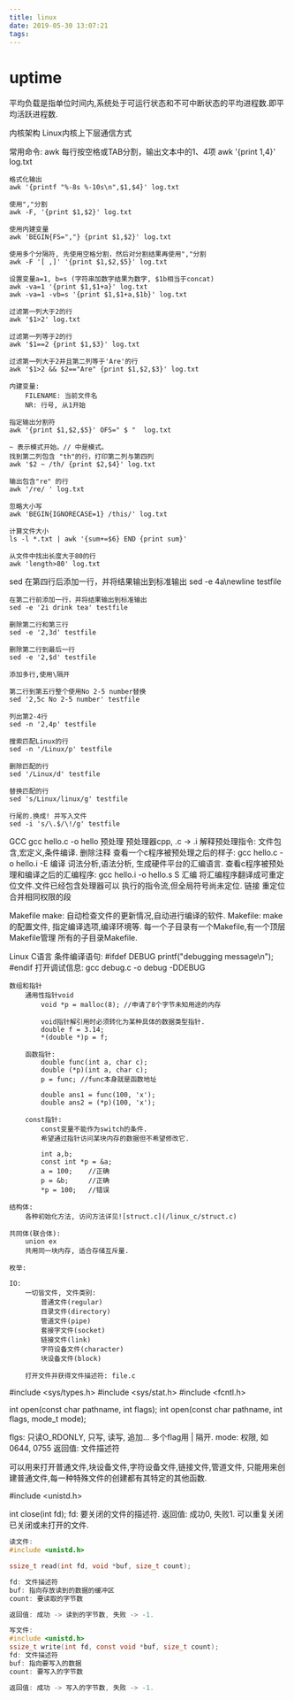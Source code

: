 ```yaml
---
title: linux
date: 2019-05-30 13:07:21
tags:
---
```

# uptime
平均负载是指单位时间内,系统处于可运行状态和不可中断状态的平均进程数.即平均活跃进程数.

内核架构
    Linux内核上下层通信方式

常用命令:
awk
    每行按空格或TAB分割，输出文本中的1、4项
    awk '{print $1,$4}' log.txt

    格式化输出
    awk '{printf "%-8s %-10s\n",$1,$4}' log.txt

    使用","分割
    awk -F, '{print $1,$2}' log.txt

    使用内建变量
    awk 'BEGIN{FS=","} {print $1,$2}' log.txt

    使用多个分隔符, 先使用空格分割，然后对分割结果再使用","分割
    awk -F '[ ,]' '{print $1,$2,$5}' log.txt

    设置变量a=1, b=s (字符串加数字结果为数字, $1b相当于concat)
    awk -va=1 '{print $1,$1+a}' log.txt
    awk -va=1 -vb=s '{print $1,$1+a,$1b}' log.txt

    过滤第一列大于2的行
    awk '$1>2' log.txt

    过滤第一列等于2的行
    awk '$1==2 {print $1,$3}' log.txt

    过滤第一列大于2并且第二列等于'Are'的行
    awk '$1>2 && $2=="Are" {print $1,$2,$3}' log.txt

    内建变量: 
        FILENAME: 当前文件名
        NR: 行号, 从1开始

    指定输出分割符
    awk '{print $1,$2,$5}' OFS=" $ "  log.txt

    ~ 表示模式开始。// 中是模式。
    找到第二列包含 "th"的行，打印第二列与第四列
    awk '$2 ~ /th/ {print $2,$4}' log.txt

    输出包含"re" 的行
    awk '/re/ ' log.txt

    忽略大小写
    awk 'BEGIN{IGNORECASE=1} /this/' log.txt

    计算文件大小
    ls -l *.txt | awk '{sum+=$6} END {print sum}'

    从文件中找出长度大于80的行
    awk 'length>80' log.txt


sed
    在第四行后添加一行，并将结果输出到标准输出
    sed -e 4a\newline testfile

    在第二行前添加一行，并将结果输出到标准输出
    sed -e '2i drink tea' testfile

    删除第二行和第三行
    sed -e '2,3d' testfile

    删除第二行到最后一行
    sed -e '2,$d' testfile

    添加多行,使用\隔开

    第二行到第五行整个使用No 2-5 number替换
    sed '2,5c No 2-5 number' testfile

    列出第2-4行
    sed -n '2,4p' testfile

    搜索匹配Linux的行
    sed -n '/Linux/p' testfile

    删除匹配的行
    sed '/Linux/d' testfile

    替换匹配的行
    sed 's/Linux/linux/g' testfile

    行尾的.换成! 并写入文件
    sed -i 's/\.$/\!/g' testfile
    

GCC
    gcc hello.c -o hello
    预处理
        预处理器cpp, .c -> .i
        解释预处理指令: 文件包含,宏定义,条件编译.
        删除注释
        查看一个c程序被预处理之后的样子:
            gcc hello.c -o hello.i -E
    编译
        词法分析,语法分析, 生成硬件平台的汇编语言.
        查看c程序被预处理和编译之后的汇编程序:
            gcc hello.i -o hello.s S
    汇编
        将汇编程序翻译成可重定位文件.文件已经包含处理器可以
        执行的指令流,但全局符号尚未定位.
    链接
        重定位
        合并相同权限的段

Makefile
    make: 自动检查文件的更新情况,自动进行编译的软件.
    Makefile: make的配置文件, 指定编译选项,编译环境等.
            每一个子目录有一个Makefile,有一个顶层Makefile管理
            所有的子目录Makefile.

Linux C语言
    条件编译语句:
        #ifdef DEBUG
            printf("debugging message\n");
        #endif
    打开调试信息:
        gcc debug.c -o debug -DDEBUG
        
    数组和指针
        通用性指针void
            void *p = malloc(8); //申请了8个字节未知用途的内存
            
            void指针解引用时必须转化为某种具体的数据类型指针.
            double f = 3.14;
            *(double *)p = f;
        
        函数指针:
            double func(int a, char c);
            double (*p)(int a, char c);
            p = func; //func本身就是函数地址

            double ans1 = func(100, 'x');
            double ans2 = (*p)(100, 'x');

        const指针:
            const变量不能作为switch的条件.
            希望通过指针访问某块内存的数据但不希望修改它.

            int a,b;
            const int *p = &a;
            a = 100;    //正确
            p = &b;     //正确
            *p = 100;   //错误

    结构体:
        各种初始化方法, 访问方法详见![struct.c](/linux_c/struct.c)

    共同体(联合体):
        union ex
        共用同一块内存, 适合存储互斥量.

    枚举:

    IO:
        一切皆文件, 文件类别:
            普通文件(regular)
            目录文件(directory)
            管道文件(pipe)
            套接字文件(socket)
            链接文件(link)
            字符设备文件(character)
            块设备文件(block)

        打开文件并获得文件描述符: file.c


  #include <sys/types.h>
  #include <sys/stat.h>
  #include <fcntl.h>
  
  int open(const char pathname, int flags);
  int open(const char pathname, int flags, mode_t mode);
  
  flgs: 只读O_RDONLY, 只写, 读写, 追加... 多个flag用 | 隔开.
  mode: 权限,  如 0644, 0755
  返回值: 文件描述符
  
  可以用来打开普通文件,块设备文件,字符设备文件,链接文件,管道文件,
  只能用来创建普通文件,每一种特殊文件的创建都有其特定的其他函数.
  
  #include <unistd.h>
  
  int close(int fd);
  fd: 要关闭的文件的描述符.
  返回值: 成功0, 失败1.
  可以重复关闭已关闭或未打开的文件.

 ```c
读文件: 
#include <unistd.h>

ssize_t read(int fd, void *buf, size_t count);

fd: 文件描述符
buf: 指向存放读到的数据的缓冲区
count: 要读取的字节数

返回值: 成功 -> 读到的字节数, 失败 -> -1. 

写文件:
#include <unistd.h>
ssize_t write(int fd, const void *buf, size_t count);
fd: 文件描述符
buf: 指向要写入的数据
count: 要写入的字节数

返回值: 成功 -> 写入的字节数, 失败 -> -1. 
```